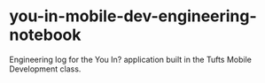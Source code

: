 # you-in-mobile-dev-engineering-notebook
Engineering log for the You In? application built in the Tufts Mobile Development class.
